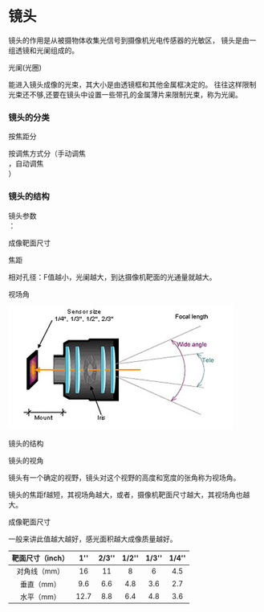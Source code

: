 # 镜头

镜头的作用是从被摄物体收集光信号到摄像机光电传感器的光敏区， 镜头是由一组透镜和光阑组成的。

光阑\(光圈\)

能进入镜头成像的光束，其大小是由透镜框和其他金属框决定的。 往往这样限制光束还不够,还要在镜头中设置一些带孔的金属薄片来限制光束，称为光阑。

### 镜头的分类

按焦距分

按调焦方式分（手动调焦  
，自动调焦  
）

### 镜头的结构

镜头参数  
：

成像靶面尺寸

焦距

相对孔径：F值越小，光阑越大，到达摄像机靶面的光通量就越大。

视场角

![](/assets/镜头的结构.jpg)

镜头的结构

镜头的视角

镜头有一个确定的视野，镜头对这个视野的高度和宽度的张角称为视场角。

镜头的焦距f越短，其视场角越大，或者，摄像机靶面尺寸越大，其视场角也越大。

成像靶面尺寸

一般来讲此值越大越好，感光面积越大成像质量越好。

| 靶面尺寸（inch） | 1'' | 2/3'' | 1/2'' | 1/3'' | 1/4'' |
| :---: | :---: | :---: | :---: | :---: | :---: |
| 对角线（mm） | 16 | 11 | 8 | 6 | 4.5 |
| 垂直（mm） | 9.6 | 6.6 | 4.8 | 3.6 | 2.7 |
| 水平（mm） | 12.7 | 8.8 | 6.4 | 4.8 | 3.6 |



